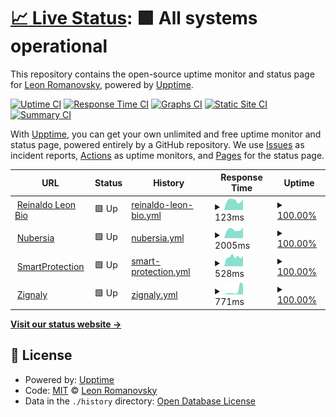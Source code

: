 # [📈 Live Status](https://reinaldoleon.github.io/upptime): <!--live status--> **🟩 All systems operational**

This repository contains the open-source uptime monitor and status page for [Leon Romanovsky](http://www.leon.nu), powered by [Upptime](https://github.com/upptime/upptime).

[![Uptime CI](https://github.com/reinaldoleon/monitoring/workflows/Uptime%20CI/badge.svg)](https://github.com/reinaldoleon/monitoring/actions?query=workflow%3A%22Uptime+CI%22)
[![Response Time CI](https://github.com/reinaldoleon/monitoring/workflows/Response%20Time%20CI/badge.svg)](https://github.com/reinaldoleon/monitoring/actions?query=workflow%3A%22Response+Time+CI%22)
[![Graphs CI](https://github.com/reinaldoleon/monitoring/workflows/Graphs%20CI/badge.svg)](https://github.com/reinaldoleon/monitoring/actions?query=workflow%3A%22Graphs+CI%22)
[![Static Site CI](https://github.com/reinaldoleon/monitoring/workflows/Static%20Site%20CI/badge.svg)](https://github.com/reinaldoleon/monitoring/actions?query=workflow%3A%22Static+Site+CI%22)
[![Summary CI](https://github.com/reinaldoleon/monitoring/workflows/Summary%20CI/badge.svg)](https://github.com/reinaldoleon/monitoring/actions?query=workflow%3A%22Summary+CI%22)

With [Upptime](https://upptime.js.org), you can get your own unlimited and free uptime monitor and status page, powered entirely by a GitHub repository. We use [Issues](https://github.com/reinaldoleon/monitoring/issues) as incident reports, [Actions](https://github.com/reinaldoleon/monitoring/actions) as uptime monitors, and [Pages](https://reinaldoleon.github.io/monitoring) for the status page.

<!--start: status pages-->
<!-- This summary is generated by Upptime (https://github.com/upptime/upptime) -->
<!-- Do not edit this manually, your changes will be overwritten -->
<!-- prettier-ignore -->
| URL | Status | History | Response Time | Uptime |
| --- | ------ | ------- | ------------- | ------ |
| <img alt="" src="https://icons.duckduckgo.com/ip3/reinaldoleon.github.io.ico" height="13"> [Reinaldo Leon Bio](https://reinaldoleon.github.io/bio/) | 🟩 Up | [reinaldo-leon-bio.yml](https://github.com/reinaldoleon/monitoring/commits/HEAD/history/reinaldo-leon-bio.yml) | <details><summary><img alt="Response time graph" src="./graphs/reinaldo-leon-bio/response-time-week.png" height="20"> 123ms</summary><br><a href="https://reinaldoleon.github.io/monitoring/history/reinaldo-leon-bio"><img alt="Response time 115" src="https://img.shields.io/endpoint?url=https%3A%2F%2Fraw.githubusercontent.com%2Freinaldoleon%2Fmonitoring%2FHEAD%2Fapi%2Freinaldo-leon-bio%2Fresponse-time.json"></a><br><a href="https://reinaldoleon.github.io/monitoring/history/reinaldo-leon-bio"><img alt="24-hour response time 138" src="https://img.shields.io/endpoint?url=https%3A%2F%2Fraw.githubusercontent.com%2Freinaldoleon%2Fmonitoring%2FHEAD%2Fapi%2Freinaldo-leon-bio%2Fresponse-time-day.json"></a><br><a href="https://reinaldoleon.github.io/monitoring/history/reinaldo-leon-bio"><img alt="7-day response time 123" src="https://img.shields.io/endpoint?url=https%3A%2F%2Fraw.githubusercontent.com%2Freinaldoleon%2Fmonitoring%2FHEAD%2Fapi%2Freinaldo-leon-bio%2Fresponse-time-week.json"></a><br><a href="https://reinaldoleon.github.io/monitoring/history/reinaldo-leon-bio"><img alt="30-day response time 113" src="https://img.shields.io/endpoint?url=https%3A%2F%2Fraw.githubusercontent.com%2Freinaldoleon%2Fmonitoring%2FHEAD%2Fapi%2Freinaldo-leon-bio%2Fresponse-time-month.json"></a><br><a href="https://reinaldoleon.github.io/monitoring/history/reinaldo-leon-bio"><img alt="1-year response time 118" src="https://img.shields.io/endpoint?url=https%3A%2F%2Fraw.githubusercontent.com%2Freinaldoleon%2Fmonitoring%2FHEAD%2Fapi%2Freinaldo-leon-bio%2Fresponse-time-year.json"></a></details> | <details><summary><a href="https://reinaldoleon.github.io/monitoring/history/reinaldo-leon-bio">100.00%</a></summary><a href="https://reinaldoleon.github.io/monitoring/history/reinaldo-leon-bio"><img alt="All-time uptime 100.00%" src="https://img.shields.io/endpoint?url=https%3A%2F%2Fraw.githubusercontent.com%2Freinaldoleon%2Fmonitoring%2FHEAD%2Fapi%2Freinaldo-leon-bio%2Fuptime.json"></a><br><a href="https://reinaldoleon.github.io/monitoring/history/reinaldo-leon-bio"><img alt="24-hour uptime 100.00%" src="https://img.shields.io/endpoint?url=https%3A%2F%2Fraw.githubusercontent.com%2Freinaldoleon%2Fmonitoring%2FHEAD%2Fapi%2Freinaldo-leon-bio%2Fuptime-day.json"></a><br><a href="https://reinaldoleon.github.io/monitoring/history/reinaldo-leon-bio"><img alt="7-day uptime 100.00%" src="https://img.shields.io/endpoint?url=https%3A%2F%2Fraw.githubusercontent.com%2Freinaldoleon%2Fmonitoring%2FHEAD%2Fapi%2Freinaldo-leon-bio%2Fuptime-week.json"></a><br><a href="https://reinaldoleon.github.io/monitoring/history/reinaldo-leon-bio"><img alt="30-day uptime 100.00%" src="https://img.shields.io/endpoint?url=https%3A%2F%2Fraw.githubusercontent.com%2Freinaldoleon%2Fmonitoring%2FHEAD%2Fapi%2Freinaldo-leon-bio%2Fuptime-month.json"></a><br><a href="https://reinaldoleon.github.io/monitoring/history/reinaldo-leon-bio"><img alt="1-year uptime 100.00%" src="https://img.shields.io/endpoint?url=https%3A%2F%2Fraw.githubusercontent.com%2Freinaldoleon%2Fmonitoring%2FHEAD%2Fapi%2Freinaldo-leon-bio%2Fuptime-year.json"></a></details>
| <img alt="" src="https://icons.duckduckgo.com/ip3/nubersia.com.ico" height="13"> [Nubersia](https://nubersia.com) | 🟩 Up | [nubersia.yml](https://github.com/reinaldoleon/monitoring/commits/HEAD/history/nubersia.yml) | <details><summary><img alt="Response time graph" src="./graphs/nubersia/response-time-week.png" height="20"> 2005ms</summary><br><a href="https://reinaldoleon.github.io/monitoring/history/nubersia"><img alt="Response time 1564" src="https://img.shields.io/endpoint?url=https%3A%2F%2Fraw.githubusercontent.com%2Freinaldoleon%2Fmonitoring%2FHEAD%2Fapi%2Fnubersia%2Fresponse-time.json"></a><br><a href="https://reinaldoleon.github.io/monitoring/history/nubersia"><img alt="24-hour response time 1703" src="https://img.shields.io/endpoint?url=https%3A%2F%2Fraw.githubusercontent.com%2Freinaldoleon%2Fmonitoring%2FHEAD%2Fapi%2Fnubersia%2Fresponse-time-day.json"></a><br><a href="https://reinaldoleon.github.io/monitoring/history/nubersia"><img alt="7-day response time 2005" src="https://img.shields.io/endpoint?url=https%3A%2F%2Fraw.githubusercontent.com%2Freinaldoleon%2Fmonitoring%2FHEAD%2Fapi%2Fnubersia%2Fresponse-time-week.json"></a><br><a href="https://reinaldoleon.github.io/monitoring/history/nubersia"><img alt="30-day response time 1788" src="https://img.shields.io/endpoint?url=https%3A%2F%2Fraw.githubusercontent.com%2Freinaldoleon%2Fmonitoring%2FHEAD%2Fapi%2Fnubersia%2Fresponse-time-month.json"></a><br><a href="https://reinaldoleon.github.io/monitoring/history/nubersia"><img alt="1-year response time 1566" src="https://img.shields.io/endpoint?url=https%3A%2F%2Fraw.githubusercontent.com%2Freinaldoleon%2Fmonitoring%2FHEAD%2Fapi%2Fnubersia%2Fresponse-time-year.json"></a></details> | <details><summary><a href="https://reinaldoleon.github.io/monitoring/history/nubersia">100.00%</a></summary><a href="https://reinaldoleon.github.io/monitoring/history/nubersia"><img alt="All-time uptime 100.00%" src="https://img.shields.io/endpoint?url=https%3A%2F%2Fraw.githubusercontent.com%2Freinaldoleon%2Fmonitoring%2FHEAD%2Fapi%2Fnubersia%2Fuptime.json"></a><br><a href="https://reinaldoleon.github.io/monitoring/history/nubersia"><img alt="24-hour uptime 100.00%" src="https://img.shields.io/endpoint?url=https%3A%2F%2Fraw.githubusercontent.com%2Freinaldoleon%2Fmonitoring%2FHEAD%2Fapi%2Fnubersia%2Fuptime-day.json"></a><br><a href="https://reinaldoleon.github.io/monitoring/history/nubersia"><img alt="7-day uptime 100.00%" src="https://img.shields.io/endpoint?url=https%3A%2F%2Fraw.githubusercontent.com%2Freinaldoleon%2Fmonitoring%2FHEAD%2Fapi%2Fnubersia%2Fuptime-week.json"></a><br><a href="https://reinaldoleon.github.io/monitoring/history/nubersia"><img alt="30-day uptime 100.00%" src="https://img.shields.io/endpoint?url=https%3A%2F%2Fraw.githubusercontent.com%2Freinaldoleon%2Fmonitoring%2FHEAD%2Fapi%2Fnubersia%2Fuptime-month.json"></a><br><a href="https://reinaldoleon.github.io/monitoring/history/nubersia"><img alt="1-year uptime 100.00%" src="https://img.shields.io/endpoint?url=https%3A%2F%2Fraw.githubusercontent.com%2Freinaldoleon%2Fmonitoring%2FHEAD%2Fapi%2Fnubersia%2Fuptime-year.json"></a></details>
| <img alt="" src="https://icons.duckduckgo.com/ip3/smartprotection.com.ico" height="13"> [SmartProtection](https://smartprotection.com) | 🟩 Up | [smart-protection.yml](https://github.com/reinaldoleon/monitoring/commits/HEAD/history/smart-protection.yml) | <details><summary><img alt="Response time graph" src="./graphs/smart-protection/response-time-week.png" height="20"> 528ms</summary><br><a href="https://reinaldoleon.github.io/monitoring/history/smart-protection"><img alt="Response time 517" src="https://img.shields.io/endpoint?url=https%3A%2F%2Fraw.githubusercontent.com%2Freinaldoleon%2Fmonitoring%2FHEAD%2Fapi%2Fsmart-protection%2Fresponse-time.json"></a><br><a href="https://reinaldoleon.github.io/monitoring/history/smart-protection"><img alt="24-hour response time 518" src="https://img.shields.io/endpoint?url=https%3A%2F%2Fraw.githubusercontent.com%2Freinaldoleon%2Fmonitoring%2FHEAD%2Fapi%2Fsmart-protection%2Fresponse-time-day.json"></a><br><a href="https://reinaldoleon.github.io/monitoring/history/smart-protection"><img alt="7-day response time 528" src="https://img.shields.io/endpoint?url=https%3A%2F%2Fraw.githubusercontent.com%2Freinaldoleon%2Fmonitoring%2FHEAD%2Fapi%2Fsmart-protection%2Fresponse-time-week.json"></a><br><a href="https://reinaldoleon.github.io/monitoring/history/smart-protection"><img alt="30-day response time 475" src="https://img.shields.io/endpoint?url=https%3A%2F%2Fraw.githubusercontent.com%2Freinaldoleon%2Fmonitoring%2FHEAD%2Fapi%2Fsmart-protection%2Fresponse-time-month.json"></a><br><a href="https://reinaldoleon.github.io/monitoring/history/smart-protection"><img alt="1-year response time 509" src="https://img.shields.io/endpoint?url=https%3A%2F%2Fraw.githubusercontent.com%2Freinaldoleon%2Fmonitoring%2FHEAD%2Fapi%2Fsmart-protection%2Fresponse-time-year.json"></a></details> | <details><summary><a href="https://reinaldoleon.github.io/monitoring/history/smart-protection">100.00%</a></summary><a href="https://reinaldoleon.github.io/monitoring/history/smart-protection"><img alt="All-time uptime 99.98%" src="https://img.shields.io/endpoint?url=https%3A%2F%2Fraw.githubusercontent.com%2Freinaldoleon%2Fmonitoring%2FHEAD%2Fapi%2Fsmart-protection%2Fuptime.json"></a><br><a href="https://reinaldoleon.github.io/monitoring/history/smart-protection"><img alt="24-hour uptime 100.00%" src="https://img.shields.io/endpoint?url=https%3A%2F%2Fraw.githubusercontent.com%2Freinaldoleon%2Fmonitoring%2FHEAD%2Fapi%2Fsmart-protection%2Fuptime-day.json"></a><br><a href="https://reinaldoleon.github.io/monitoring/history/smart-protection"><img alt="7-day uptime 100.00%" src="https://img.shields.io/endpoint?url=https%3A%2F%2Fraw.githubusercontent.com%2Freinaldoleon%2Fmonitoring%2FHEAD%2Fapi%2Fsmart-protection%2Fuptime-week.json"></a><br><a href="https://reinaldoleon.github.io/monitoring/history/smart-protection"><img alt="30-day uptime 99.91%" src="https://img.shields.io/endpoint?url=https%3A%2F%2Fraw.githubusercontent.com%2Freinaldoleon%2Fmonitoring%2FHEAD%2Fapi%2Fsmart-protection%2Fuptime-month.json"></a><br><a href="https://reinaldoleon.github.io/monitoring/history/smart-protection"><img alt="1-year uptime 99.98%" src="https://img.shields.io/endpoint?url=https%3A%2F%2Fraw.githubusercontent.com%2Freinaldoleon%2Fmonitoring%2FHEAD%2Fapi%2Fsmart-protection%2Fuptime-year.json"></a></details>
| <img alt="" src="https://icons.duckduckgo.com/ip3/zignaly.com.ico" height="13"> [Zignaly](https://zignaly.com/) | 🟩 Up | [zignaly.yml](https://github.com/reinaldoleon/monitoring/commits/HEAD/history/zignaly.yml) | <details><summary><img alt="Response time graph" src="./graphs/zignaly/response-time-week.png" height="20"> 771ms</summary><br><a href="https://reinaldoleon.github.io/monitoring/history/zignaly"><img alt="Response time 676" src="https://img.shields.io/endpoint?url=https%3A%2F%2Fraw.githubusercontent.com%2Freinaldoleon%2Fmonitoring%2FHEAD%2Fapi%2Fzignaly%2Fresponse-time.json"></a><br><a href="https://reinaldoleon.github.io/monitoring/history/zignaly"><img alt="24-hour response time 1643" src="https://img.shields.io/endpoint?url=https%3A%2F%2Fraw.githubusercontent.com%2Freinaldoleon%2Fmonitoring%2FHEAD%2Fapi%2Fzignaly%2Fresponse-time-day.json"></a><br><a href="https://reinaldoleon.github.io/monitoring/history/zignaly"><img alt="7-day response time 771" src="https://img.shields.io/endpoint?url=https%3A%2F%2Fraw.githubusercontent.com%2Freinaldoleon%2Fmonitoring%2FHEAD%2Fapi%2Fzignaly%2Fresponse-time-week.json"></a><br><a href="https://reinaldoleon.github.io/monitoring/history/zignaly"><img alt="30-day response time 621" src="https://img.shields.io/endpoint?url=https%3A%2F%2Fraw.githubusercontent.com%2Freinaldoleon%2Fmonitoring%2FHEAD%2Fapi%2Fzignaly%2Fresponse-time-month.json"></a><br><a href="https://reinaldoleon.github.io/monitoring/history/zignaly"><img alt="1-year response time 619" src="https://img.shields.io/endpoint?url=https%3A%2F%2Fraw.githubusercontent.com%2Freinaldoleon%2Fmonitoring%2FHEAD%2Fapi%2Fzignaly%2Fresponse-time-year.json"></a></details> | <details><summary><a href="https://reinaldoleon.github.io/monitoring/history/zignaly">100.00%</a></summary><a href="https://reinaldoleon.github.io/monitoring/history/zignaly"><img alt="All-time uptime 99.88%" src="https://img.shields.io/endpoint?url=https%3A%2F%2Fraw.githubusercontent.com%2Freinaldoleon%2Fmonitoring%2FHEAD%2Fapi%2Fzignaly%2Fuptime.json"></a><br><a href="https://reinaldoleon.github.io/monitoring/history/zignaly"><img alt="24-hour uptime 100.00%" src="https://img.shields.io/endpoint?url=https%3A%2F%2Fraw.githubusercontent.com%2Freinaldoleon%2Fmonitoring%2FHEAD%2Fapi%2Fzignaly%2Fuptime-day.json"></a><br><a href="https://reinaldoleon.github.io/monitoring/history/zignaly"><img alt="7-day uptime 100.00%" src="https://img.shields.io/endpoint?url=https%3A%2F%2Fraw.githubusercontent.com%2Freinaldoleon%2Fmonitoring%2FHEAD%2Fapi%2Fzignaly%2Fuptime-week.json"></a><br><a href="https://reinaldoleon.github.io/monitoring/history/zignaly"><img alt="30-day uptime 100.00%" src="https://img.shields.io/endpoint?url=https%3A%2F%2Fraw.githubusercontent.com%2Freinaldoleon%2Fmonitoring%2FHEAD%2Fapi%2Fzignaly%2Fuptime-month.json"></a><br><a href="https://reinaldoleon.github.io/monitoring/history/zignaly"><img alt="1-year uptime 99.87%" src="https://img.shields.io/endpoint?url=https%3A%2F%2Fraw.githubusercontent.com%2Freinaldoleon%2Fmonitoring%2FHEAD%2Fapi%2Fzignaly%2Fuptime-year.json"></a></details>

<!--end: status pages-->

[**Visit our status website →**](https://reinaldoleon.github.io/monitoring)

## 📄 License

- Powered by: [Upptime](https://github.com/upptime/upptime)
- Code: [MIT](./LICENSE) © [Leon Romanovsky](http://www.leon.nu)
- Data in the `./history` directory: [Open Database License](https://opendatacommons.org/licenses/odbl/1-0/)

